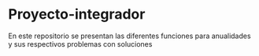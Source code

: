 # Proyecto-integrador
En este repositorio se presentan las diferentes funciones para anualidades y sus respectivos problemas con soluciones

